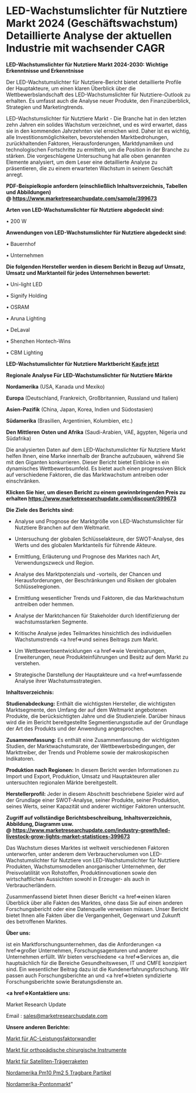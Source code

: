 # LED-Wachstumslichter für Nutztiere Markt 2024 (Geschäftswachstum) Detaillierte Analyse der aktuellen Industrie mit wachsender CAGR

<strong>LED-Wachstumslichter für Nutztiere Markt 2024-2030: Wichtige Erkenntnisse und Erkenntnisse</strong>

Der LED-Wachstumslichter für Nutztiere-Bericht bietet detaillierte Profile der Hauptakteure, um einen klaren Überblick über die Wettbewerbslandschaft des LED-Wachstumslichter für Nutztiere-Outlook zu erhalten. Es umfasst auch die Analyse neuer Produkte, den Finanzüberblick, Strategien und Marketingtrends.

LED-Wachstumslichter für Nutztiere Markt - Die Branche hat in den letzten zehn Jahren ein solides Wachstum verzeichnet, und es wird erwartet, dass sie in den kommenden Jahrzehnten viel erreichen wird. Daher ist es wichtig, alle Investitionsmöglichkeiten, bevorstehenden Marktbedrohungen, zurückhaltenden Faktoren, Herausforderungen, Marktdynamiken und technologischen Fortschritte zu ermitteln, um die Position in der Branche zu stärken. Die vorgeschlagene Untersuchung hat alle oben genannten Elemente analysiert, um dem Leser eine detaillierte Analyse zu präsentieren, die zu einem erwarteten Wachstum in seinem Geschäft anregt.

<strong><b>PDF-Beispielkopie anfordern (einschließlich Inhaltsverzeichnis, Tabellen und Abbildungen) @ </b></strong><strong><a href=https://www.marketresearchupdate.com/sample/399673><strong>https://www.marketresearchupdate.com/sample/399673</u></a></strong></strong>

<strong>Arten von LED-Wachstumslichter für Nutztiere abgedeckt sind:</strong>

• 200 W

<strong>Anwendungen von LED-Wachstumslichter für Nutztiere abgedeckt sind:</strong>

• Bauernhof

• Unternehmen

<strong>Die folgenden Hersteller werden in diesem Bericht in Bezug auf Umsatz, Umsatz und Marktanteil für jedes Unternehmen bewertet:</strong>

• Uni-light LED

• Signify Holding

• OSRAM

• Aruna Lighting

• DeLaval

• Shenzhen Hontech-Wins

• CBM Lighting

<strong>LED-Wachstumslichter für Nutztiere Marktbericht <a href=https://www.marketresearchupdate.com/buynow/399673>Kaufe jetzt</a></strong>

<strong>Regionale Analyse Für LED-Wachstumslichter für Nutztiere Märkte</strong>

<strong>Nordamerika</strong> (USA, Kanada und Mexiko)

<strong>Europa</strong> (Deutschland, Frankreich, Großbritannien, Russland und Italien)

<strong>Asien-Pazifik</strong> (China, Japan, Korea, Indien und Südostasien)

<strong>Südamerika</strong> (Brasilien, Argentinien, Kolumbien, etc.)

<strong>Den Mittleren</strong> <strong>Osten und Afrika</strong> (Saudi-Arabien, VAE, ägypten, Nigeria und Südafrika)

Die analysierten Daten auf dem LED-Wachstumslichter für Nutztiere Markt helfen Ihnen, eine Marke innerhalb der Branche aufzubauen, während Sie mit den Giganten konkurrieren. Dieser Bericht bietet Einblicke in ein dynamisches Wettbewerbsumfeld. Es bietet auch einen progressiven Blick auf verschiedene Faktoren, die das Marktwachstum antreiben oder einschränken.

<strong>Klicken Sie hier, um diesen Bericht zu einem gewinnbringenden Preis zu erhalten
</strong><strong><a href=https://www.marketresearchupdate.com/discount/399673>https://www.marketresearchupdate.com/discount/399673</b></u></strong></a>

<strong>Die Ziele des Berichts sind:</strong>

- Analyse und Prognose der Marktgröße von LED-Wachstumslichter für Nutztiere Branchen auf dem Weltmarkt.

- Untersuchung der globalen Schlüsselakteure, der SWOT-Analyse, des Werts und des globalen Marktanteils für führende Akteure.

- Ermittlung, Erläuterung und Prognose des Marktes nach Art, Verwendungszweck und Region.

- Analyse des Marktpotenzials und -vorteils, der Chancen und Herausforderungen, der Beschränkungen und Risiken der globalen Schlüsselregionen.

- Ermittlung wesentlicher Trends und Faktoren, die das Marktwachstum antreiben oder hemmen.

- Analyse der Marktchancen für Stakeholder durch Identifizierung der wachstumsstarken Segmente.

- Kritische Analyse jedes Teilmarktes hinsichtlich des individuellen Wachstumstrends <a href=>und</a> seines Beitrags zum Markt.

- Um Wettbewerbsentwicklungen <a href=>wie</a> Vereinbarungen, Erweiterungen, neue Produkteinführungen und Besitz auf dem Markt zu verstehen.

- Strategische Darstellung der Hauptakteure und <a href=>umfas</a>sende Analyse ihrer Wachstumsstrategien.

<strong>Inhaltsverzeichnis:</strong>

<strong>Studienabdeckung:</strong> Enthält die wichtigsten Hersteller, die wichtigsten Marktsegmente, den Umfang der auf dem Weltmarkt angebotenen Produkte, die berücksichtigten Jahre und die Studienziele. Darüber hinaus wird die im Bericht bereitgestellte Segmentierungsstudie auf der Grundlage der Art des Produkts und der Anwendung angesprochen.

<strong>Zusammenfassung:</strong> Es enthält eine Zusammenfassung der wichtigsten Studien, der Marktwachstumsrate, der Wettbewerbsbedingungen, der Markttreiber, der Trends und Probleme sowie der makroskopischen Indikatoren.

<strong>Produktion nach Regionen:</strong> In diesem Bericht werden Informationen zu Import und Export, Produktion, Umsatz und Hauptakteuren aller untersuchten regionalen Märkte bereitgestellt.

<strong>Herstellerprofil:</strong> Jeder in diesem Abschnitt beschriebene Spieler wird auf der Grundlage einer SWOT-Analyse, seiner Produkte, seiner Produktion, seines Werts, seiner Kapazität und anderer wichtiger Faktoren untersucht.

<strong><b>Zugriff auf vollständige Berichtsbeschreibung, Inhaltsverzeichnis, Abbildung, Diagramm usw. @ </b></strong><strong><a href=https://www.marketresearchupdate.com/industry-growth/led-livestock-grow-lights-market-statistices-399673>https://www.marketresearchupdate.com/industry-growth/led-livestock-grow-lights-market-statistices-399673</a></strong>

Das Wachstum dieses Marktes ist weltweit verschiedenen Faktoren unterworfen, unter anderem dem Verbrauchervolumen von LED-Wachstumslichter für Nutztiere von LED-Wachstumslichter für Nutztiere Produkten, Wachstumsmodellen anorganischer Unternehmen, der Preisvolatilität von Rohstoffen, Produktinnovationen sowie den wirtschaftlichen Aussichten sowohl in Erzeuger- als auch in Verbraucherländern.

Zusammenfassend bietet Ihnen dieser Bericht <a href=>einen</a> klaren Überblick über alle Fakten des Marktes, ohne dass Sie auf einen anderen Forschungsbericht oder eine Datenquelle verweisen müssen. Unser Bericht bietet Ihnen alle Fakten über die Vergangenheit, Gegenwart und Zukunft des betroffenen Marktes.

<strong>Über uns:</strong>

 ist ein Marktforschungsunternehmen, das die Anforderungen <a href=>großer</a> Unternehmen, Forschungsagenturen und anderer Unternehmen erfüllt. Wir bieten verschiedene <a href=>Services</a> an, die hauptsächlich für die Bereiche Gesundheitswesen, IT und CMFE konzipiert sind. Ein wesentlicher Beitrag dazu ist die Kundenerfahrungsforschung. Wir passen auch Forschungsberichte an und <a href=>bieten</a> syndizierte Forschungsberichte sowie Beratungsdienste an.

<strong><a href=>Kontaktiere uns:</a></strong>

Market Research Update

Email : sales@marketresearchupdate.com

<strong>Unsere anderen Berichte:</strong>

<a href=https://www.linkedin.com/pulse/ac-power-factor-transducers-market-2023-future-scope-demands>Markt für AC-Leistungsfaktorwandler</a>

<a href=https://www.linkedin.com/pulse/orthopedic-surgical-instruments-market-top-leading-vendors>Markt für orthopädische chirurgische Instrumente</a>

<a href=https://www.linkedin.com/pulse/satellite-launch-vehicle-market-size>Markt für Satelliten-Trägerraketen</a>

<a href=https://www.linkedin.com/pulse/north-america-pm10-pm2-5-portable-particulate>Nordamerika Pm10 Pm2 5 Tragbare Partikel</a>

<a href=https://www.linkedin.com/pulse/north-america-pontoon-market-size-incredible>Nordamerika-Pontonmarkt</a>"
